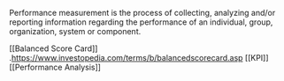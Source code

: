 Performance measurement is the process of collecting, analyzing and/or reporting information regarding the performance of an individual, group, organization, system or component.

[[Balanced Score Card]] .https://www.investopedia.com/terms/b/balancedscorecard.asp
[[KPI]]
[[Performance Analysis]]
